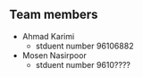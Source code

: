## Team members

- Ahmad Karimi
    - stduent number 96106882
- Mosen Nasirpoor
    - stduent number 9610????
